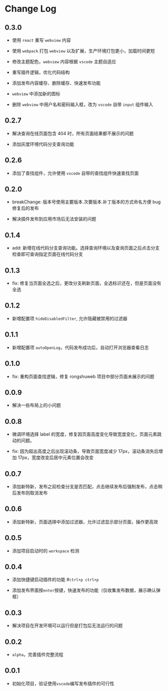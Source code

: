 # Change Log

## 0.3.0

- 使用 `react` 重写 `webview` 内容

- 使用 `webpack` 打包 `webview` 以及扩展，生产环境打包更小，加载时间更短

- 修改主题配色，`webview` 内容根据 `vscode` 主题自适应

- 重写插件逻辑，优化代码结构

- 添加发布内容缓存、删除缓存、快速发布功能

- `webview` 中添加新的图标

- 删除 `webview` 中用户名和密码输入框，改为 `vscode` 自带 `input` 组件输入

## 0.2.7

- 解决查询在线页面包含 404 时，所有页面结果都不展示的问题

- 添加灰度环境代码分支查询功能

## 0.2.6

- 添加了查找组件，允许使用 `vscode` 自带的查找组件快速查找页面

## 0.2.0

- breakChange: 版本号使用主要版本.次要版本.补丁版本的方式命名方便 bug 修复后的发布

- 解决插件发布到应用市场后无法安装的问题

## 0.1.4

- add: 新增在线代码分支查询功能。选择查询环境以及查询页面之后点击分支检查即可查询指定页面在线代码分支

## 0.1.3

- fix: 修复当页面全选之后，更改分支刷新页面，全选标识还在，但是页面没有全选

## 0.1.2

- 新增配置项 `hideDisabledFilter`, 允许隐藏被禁用的过滤器

## 0.1.1

- 新增配置项 `autoOpenLog`，代码发布成功后，自动打开浏览器查看日志

## 0.1.0

- fix: 重构页面查找逻辑，修复 rongshuweb 项目中部分页面未展示的问题

## 0.0.9

- 解决一些布局上的小问题

## 0.0.8

- 微调环境选择 label 的宽度，修复因页面高度变化导致宽度变化，页面元素跳动的问题。

- fix: 因为超出高度之后出现滚动条，导致页面宽度减少 17px，滚动条消失后增加 17px，宽度改变后居中元素位置会改变

## 0.0.7

- 添加新特新，发布之前检查分支是否匹配，点击继续发布后强制发布，点击稍后发布则取消发布

## 0.0.6

- 添加新特新，页面选择中添加过滤器，允许过滤显示部分页面，操作更高效

## 0.0.5

- 添加项目启动时的 `workspace` 检测

## 0.0.4

- 添加快捷键启动插件的功能 #`ctrl+p ctrl+p`

- 添加发布界面按`enter`按键，快速发布的功能（仅收集发布数据，展示确认弹框）

## 0.0.3

- 解决项目在开发环境可以运行但是打包后无法运行的问题

## 0.0.2

- `alpha`，完善插件完整流程

## 0.0.1

- 初始化项目，验证使用`vscode`编写发布插件的可行性
